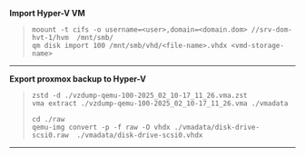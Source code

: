 **Import Hyper-V VM**  

> `moount -t cifs -o username=<user>,domain=<domain.dom> //srv-dom-hvt-1/hvm  /mnt/smb/`  
> `qm disk import 100 /mnt/smb/vhd/<file-name>.vhdx <vmd-storage-name>`  
                                                             
---

**Export proxmox backup to Hyper-V**

> `zstd -d ./vzdump-qemu-100-2025_02_10-17_11_26.vma.zst`  
> `vma extract ./vzdump-qemu-100-2025_02_10-17_11_26.vma ./vmadata`  
>
> `cd ./raw`    
> `qemu-img convert -p -f raw -O vhdx ./vmadata/disk-drive-scsi0.raw  ./vmadata/disk-drive-scsi0.vhdx`
  

---


